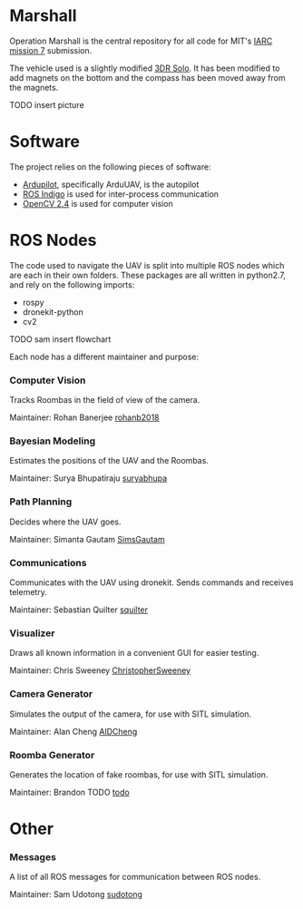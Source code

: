 # Marshall
Operation Marshall is the central repository for all code for MIT's [IARC mission 7](http://aerialroboticscompetition.org/) submission.

The vehicle used is a slightly modified [3DR Solo](https://3drobotics.com/solo-drone/). It has been modified to add magnets on the bottom and the compass has been moved away from the magnets.

TODO insert picture

# Software
The project relies on the following pieces of software:
- [Ardupilot](http://ardupilot.com/), specifically ArduUAV, is the autopilot
- [ROS Indigo](http://wiki.ros.org/indigo) is used for inter-process communication
- [OpenCV 2.4](http://opencv.org/) is used for computer vision

# ROS Nodes
The code used to navigate the UAV is split into multiple ROS nodes which are each in their own folders.  These packages are all written in python2.7, and rely on the following imports:
- rospy
- dronekit-python
- cv2
 
TODO sam insert flowchart
  
Each node has a different maintainer and purpose:

### Computer Vision
Tracks Roombas in the field of view of the camera.

Maintainer: Rohan Banerjee [rohanb2018](https://github.com/rohanb2018)

### Bayesian Modeling
Estimates the positions of the UAV and the Roombas.

Maintainer: Surya Bhupatiraju [suryabhupa](https://github.com/suryabhupa)

### Path Planning
Decides where the UAV goes.

Maintainer: Simanta Gautam [SimsGautam](https://github.com/SimsGautam)

### Communications
Communicates with the UAV using dronekit. Sends commands and receives telemetry.

Maintainer: Sebastian Quilter [squilter](https://github.com/squilter)

### Visualizer
Draws all known information in a convenient GUI for easier testing.

Maintainer: Chris Sweeney [ChristopherSweeney](https://github.com/ChristopherSweeney)

### Camera Generator
Simulates the output of the camera, for use with SITL simulation.

Maintainer: Alan Cheng [AlDCheng](https://github.com/AlDCheng)

### Roomba Generator
Generates the location of fake roombas, for use with SITL simulation.

Maintainer: Brandon TODO [todo](todo)

# Other

### Messages
A list of all ROS messages for communication between ROS nodes.

Maintainer: Sam Udotong [sudotong](https://github.com/sudotong)
